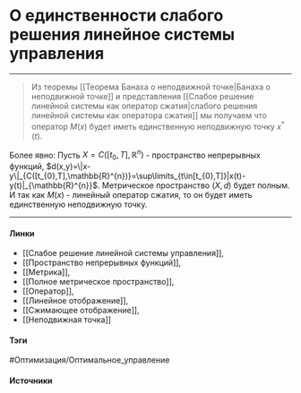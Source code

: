 # О единственности слабого решения линейное системы управления
***
>Из теоремы [[Теорема Банаха о неподвижной точке|Банаха о неподвижной точке]] и представления [[Слабое решение линейной системы как оператор сжатия|слабого решения линейной системы как оператора сжатия]] мы получаем что оператор $M(x)$ будет иметь единственную неподвижную точку $x^{*}(t)$.

Более явно:
Пусть $X=C([t_{0},T],\mathbb{R}^{n})$ - пространство непрерывных функций, $d(x,y)=\|x-y\|_{C([t_{0},T],\mathbb{R}^{n})}=\sup\limits_{t\in[t_{0},T]}|x(t)-y(t)|_{\mathbb{R}^{n}}$. Метрическое пространство $(X,d)$ будет полным. И так как $M(x)$ - линейный оператор сжатия, то он будет иметь единственную неподвижную точку.
***
#### Линки
- [[Слабое решение линейной системы управления]],
- [[Пространство непрерывных функций]],
- [[Метрика]],
- [[Полное метрическое пространство]],
- [[Оператор]],
- [[Линейное отображение]],
- [[Сжимающее отображение]],
- [[Неподвижная точка]]
#### Тэги
 #Оптимизация/Оптимальное_управление 
#### Источники